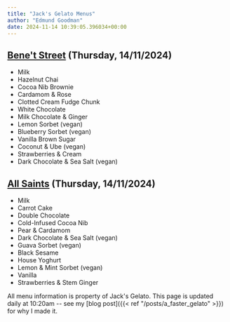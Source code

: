 ```yaml
---
title: "Jack's Gelato Menus"
author: "Edmund Goodman"
date: 2024-11-14 10:39:05.396034+00:00
---
```


## [Bene't Street](https://www.jacksgelato.com/bene-t-street-menu) (Thursday, 14/11/2024)

- Milk
- Hazelnut Chai
- Cocoa Nib Brownie
- Cardamom & Rose
- Clotted Cream Fudge Chunk
- White Chocolate
- Milk Chocolate & Ginger
- Lemon Sorbet (vegan)
- Blueberry Sorbet (vegan)
- Vanilla Brown Sugar
- Coconut & Ube (vegan)
- Strawberries & Cream
- Dark Chocolate & Sea Salt (vegan)

## [All Saints](https://www.jacksgelato.com/all-saints-menu) (Thursday, 14/11/2024)

- Milk
- Carrot Cake
- Double Chocolate
- Cold-Infused Cocoa Nib
- Pear & Cardamom
- Dark Chocolate & Sea Salt (vegan)
- Guava Sorbet (vegan)
- Black Sesame
- House Yoghurt
- Lemon & Mint Sorbet (vegan)
- Vanilla
- Strawberries & Stem Ginger

All menu information is property of Jack's Gelato. This page is
updated daily at 10:20am -- see my
[blog post]({{< ref "/posts/a_faster_gelato" >}}) for why I made it.
